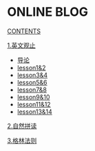 # ONLINE BLOG

[CONTENTS](navigation.md)

[1.英文观止]()

*   [导论](1/导论.md)
*   [lesson1&amp;2](1/lesson1&amp;2.md)
*   [lesson3&amp;4](1/lesson3&amp;4.md)
*   [lesson5&amp;6](1/lesson5&amp;6.md)
*   [lesson7&amp;8](1/lesson7&amp;8.md)
*   [lesson9&amp;10](1/lesson9&amp;10.md)
*   [lesson11&amp;12](1/lesson11&amp;12.md)
*   [lesson13&amp;14](1/lesson11&amp;12.md)

[2.自然拼读]()

[3.格林法则]()